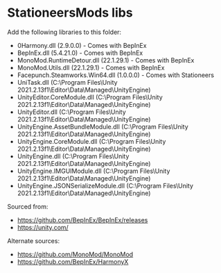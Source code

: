 # StationeersMods libs

Add the following libraries to this folder:
- 0Harmony.dll (2.9.0.0) - Comes with BepInEx
- BepInEx.dll (5.4.21.0) - Comes with BepInEx
- MonoMod.RuntimeDetour.dll (22.1.29.1) - Comes with BepInEx
- MonoMod.Utils.dll (22.1.29.1) - Comes with BepInEx
- Facepunch.Steamworks.Win64.dll (1.0.0.0) - Comes with Stationeers
- UniTask.dll (C:\Program Files\Unity 2021.2.13f1\Editor\Data\Managed\UnityEngine)
- UnityEditor.CoreModule.dll (C:\Program Files\Unity 2021.2.13f1\Editor\Data\Managed\UnityEngine)
- UnityEditor.dll (C:\Program Files\Unity 2021.2.13f1\Editor\Data\Managed\UnityEngine)
- UnityEngine.AssetBundleModule.dll (C:\Program Files\Unity 2021.2.13f1\Editor\Data\Managed\UnityEngine)
- UnityEngine.CoreModule.dll (C:\Program Files\Unity 2021.2.13f1\Editor\Data\Managed\UnityEngine)
- UnityEngine.dll (C:\Program Files\Unity 2021.2.13f1\Editor\Data\Managed\UnityEngine)
- UnityEngine.IMGUIModule.dll (C:\Program Files\Unity 2021.2.13f1\Editor\Data\Managed\UnityEngine)
- UnityEngine.JSONSerializeModule.dll (C:\Program Files\Unity 2021.2.13f1\Editor\Data\Managed\UnityEngine)


Sourced from:
- https://github.com/BepInEx/BepInEx/releases
- https://unity.com/

Alternate sources:
- https://github.com/MonoMod/MonoMod
- https://github.com/BepInEx/HarmonyX


